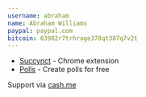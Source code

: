 ```yaml
---
username: abraham
name: Abraham Williams
paypal: paypal.com
bitcoin: 03982r7trhrage378qt387q7v2t
---
```


* [Succynct](https://chrome.google.com/webstore/detail/succynct/hngjfhijhmcechdkbgopbgghajokogdi) - Chrome extension
* [Polls](https://polls.abrah.am) - Create polls for free

Support via [cash.me](https://cash.me/$abraham)

